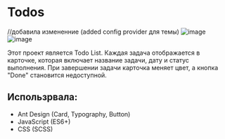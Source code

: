 # Todos
//добавила измененние (added config provider для темы)
![image](https://github.com/user-attachments/assets/41e8c1ec-9772-4c93-b9ed-7746da67fc7b)
![image](https://github.com/user-attachments/assets/8f6ae936-cd38-4dc8-84dd-582ee548b609)


Этот проект является Todo List. Каждая задача отображается в карточке, которая включает название задачи, дату и статус выполнения. При завершении задачи карточка меняет цвет, а кнопка "Done" становится недоступной.

## Использрвала:
- Ant Design (Card, Typography, Button)
- JavaScript (ES6+) 
- CSS (SCSS)

  
